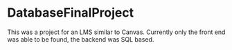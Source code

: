 # DatabaseFinalProject
This was a project for an LMS similar to Canvas. Currently only the front end was able to be found, the backend was SQL based.
